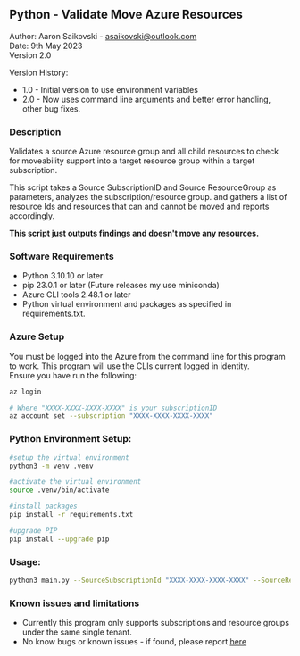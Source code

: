 ## Python - Validate Move Azure Resources 

Author: Aaron Saikovski - asaikovski@outlook.com  
Date: 9th May 2023  
Version 2.0  

Version History:  
* 1.0 - Initial version to use environment variables  
* 2.0 - Now uses command line arguments and better error handling, other bug fixes.  

### Description ###
Validates a source Azure resource group and all child resources to check for moveability support into a target resource group within a target subscription.  

This script takes a Source SubscriptionID and Source ResourceGroup as parameters, analyzes the subscription/resource group.
and gathers a list of resource Ids and resources that can and cannot be moved and reports accordingly.  

**This script just outputs findings and doesn't move any resources.**   

### Software Requirements ###
* Python 3.10.10 or later
* pip 23.0.1 or later (Future releases my use miniconda)
* Azure CLI tools 2.48.1 or later
* Python virtual environment and packages as specified in requirements.txt.  

### Azure Setup ###
You must be logged into the Azure from the command line for this program to work. This program will use the CLIs current logged in identity.  
Ensure you have run the following:
```bash
az login

# Where "XXXX-XXXX-XXXX-XXXX" is your subscriptionID
az account set --subscription "XXXX-XXXX-XXXX-XXXX"
```

### Python Environment Setup: ###
```bash
#setup the virtual environment
python3 -m venv .venv 

#activate the virtual environment
source .venv/bin/activate

#install packages
pip install -r requirements.txt

#upgrade PIP
pip install --upgrade pip
```

### Usage: ###
```bash
python3 main.py --SourceSubscriptionId "XXXX-XXXX-XXXX-XXXX" --SourceResourceGroup "SourceRSG" --TargetSubscriptionId "XXXX-XXXX-XXXX-XXXX" --TargetResourceGroup "TargetRSG"
```

### Known issues and limitations ###
* Currently this program only supports subscriptions and resource groups under the same single tenant.
* No know bugs or known issues - if found, please report [here](https://github.com/AaronSaikovski/pyazvalidatemoveresources/issues)